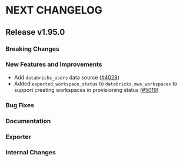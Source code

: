 # NEXT CHANGELOG

## Release v1.95.0

### Breaking Changes

### New Features and Improvements

* Add `databricks_users` data source ([#4028](https://github.com/databricks/terraform-provider-databricks/pull/4028))
* Added `expected_workspace_status` to `databricks_mws_workspaces` to support creating workspaces in provisioning status ([#5019](https://github.com/databricks/terraform-provider-databricks/pull/5019))

### Bug Fixes

### Documentation

### Exporter

### Internal Changes

